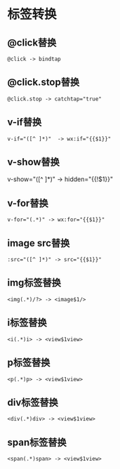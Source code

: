 
# 标签转换

## @click替换

    @click -> bindtap
    
## @click.stop替换

    @click.stop -> catchtap="true"


## v-if替换

    v-if="([^ ]*)"  -> wx:if="{{$1}}"
    
## v-show替换

   v-show="([^ ]*)" -> hidden="{{!$1}}"

    
## v-for替换

    v-for="(.*)" -> wx:for="{{$1}}"


## image src替换

    :src="([^ ]*)" -> src="{{$1}}"
    
## img标签替换

    <img(.*)/?> -> <image$1/>
    

## i标签替换

    <i(.*)i> -> <view$1view>

## p标签替换

    <p(.*)p> -> <view$1view>

## div标签替换

    <div(.*)div> -> <view$1view>

## span标签替换

    <span(.*)span> -> <view$1view>
